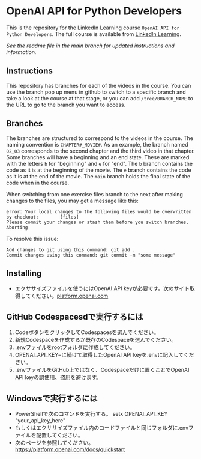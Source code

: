 # OpenAI API for Python Developers
This is the repository for the LinkedIn Learning course `OpenAI API for Python Developers`. The full course is available from [LinkedIn Learning][lil-course-url].

_See the readme file in the main branch for updated instructions and information._
## Instructions
This repository has branches for each of the videos in the course. You can use the branch pop up menu in github to switch to a specific branch and take a look at the course at that stage, or you can add `/tree/BRANCH_NAME` to the URL to go to the branch you want to access.

## Branches
The branches are structured to correspond to the videos in the course. The naming convention is `CHAPTER#_MOVIE#`. As an example, the branch named `02_03` corresponds to the second chapter and the third video in that chapter. 
Some branches will have a beginning and an end state. These are marked with the letters `b` for "beginning" and `e` for "end". The `b` branch contains the code as it is at the beginning of the movie. The `e` branch contains the code as it is at the end of the movie. The `main` branch holds the final state of the code when in the course.

When switching from one exercise files branch to the next after making changes to the files, you may get a message like this:

    error: Your local changes to the following files would be overwritten by checkout:        [files]
    Please commit your changes or stash them before you switch branches.
    Aborting

To resolve this issue:
	
    Add changes to git using this command: git add .
	Commit changes using this command: git commit -m "some message"

## Installing
- エクササイズファイルを使うにはOpenAI API keyが必要です。次のサイト取得してください。[platform.openai.com](https://platform.openai.com)
## GitHub Codespacesdで実行するには
1. CodeボタンをクリックしてCodespacesを選んでください。
3. 新規Codespaceを作成するか既存のCodespaceを選んでください。
4. .envファイルをrootフォルダに作成してください。
5. OPENAI_API_KEY=に続けて取得したOpenAI API keyを.envに記入してください。
6. .envファイルをGitHub上ではなく、Codespaceだけに置くことでOpenAI API keyの誤使用、盗用を避けます。
## Windowsで実行するには
- PowerShellで次のコマンドを実行する。
setx OPENAI_API_KEY "your_api_key_here"
- もしくはエクササイズファイル内のコードファイルと同じフォルダに.envファイルを配置してください。
- 次のページを参照してください。https://platform.openai.com/docs/quickstart

[0]: # (Replace these placeholder URLs with actual course URLs)

[lil-course-url]: https://www.linkedin.com/learning/
[lil-thumbnail-url]: http://

